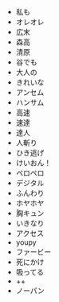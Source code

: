 * 私も
* オレオレ
* 広末
* 森高
* 清原
* 谷でも
* 大人の
* きれいな
* アンセム
* ハンサム
* 高速
* 速達
* 達人
* 人斬り
* ひき逃げ
* けいおん！
* ペロペロ
* デジタル
* ふんわり
* ホヤホヤ
* 胸キュン
* いきなり
* アクセス
* youpy
* ファービー
* 死にかけ
* 吸ってる
* ++
* ノーパン


